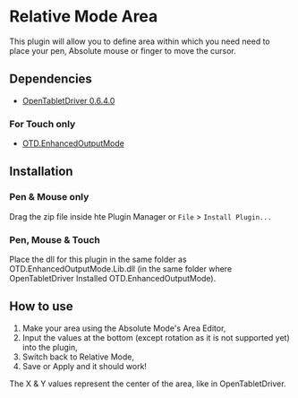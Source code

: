 # Relative Mode Area

This plugin will allow you to define area within which you need need to place your pen, Absolute mouse or finger to move the cursor.

## Dependencies

- [OpenTabletDriver 0.6.4.0](https://github.com/OpenTabletDriver/OpenTabletDriver)

### For Touch only

- [OTD.EnhancedOutputMode](https://github.com/Mrcubix/OTD.EnhancedOutputMode)

## Installation

### Pen & Mouse only

Drag the zip file inside hte Plugin Manager or `File` > `Install Plugin...`

### Pen, Mouse & Touch

Place the dll for this plugin in the same folder as OTD.EnhancedOutputMode.Lib.dll
(in the same folder where OpenTabletDriver Installed OTD.EnhancedOutputMode).

## How to use

1. Make your area using the Absolute Mode's Area Editor,
2. Input the values at the bottom (except rotation as it is not supported yet) into the plugin,
3. Switch back to Relative Mode,
4. Save or Apply and it should work!

The X & Y values represent the center of the area, like in OpenTabletDriver.